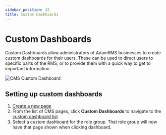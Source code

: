 ```yaml
---
sidebar_position: 42
title: Custom Dashboards
---
```


# Custom Dashboards

Custom Dashboards allow administrators of AdamRMS businesses to create custom dashboards for their users. These can be used to direct users to specific parts of the RMS, or to provide them with a quick way to get to important information.

![CMS Custom Dashboard](/img/tutorial/cms/cms-customDash.png)

## Setting up custom dashboards

1. [Create a new page](cms-pages#creating-pages)
2. From the list of CMS pages, click **Custom Dashboards** to navigate to the [custom dashboard list](https://dash.adam-rms.com/cms/customDashboards.php)
3. Select a custom dashboard for the role group. That role group will now have that page shown when clicking dashboard. 